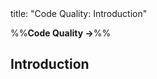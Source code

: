 <frontmatter>
title: "Code Quality: Introduction"
</frontmatter>

<link rel="stylesheet" href="{{baseUrl}}/css/textbook.css">

<div class="website-content">

%%**Code Quality →**%%

## Introduction

<div id="main">

<include src="basic/embed.md" boilerplate  />

</div>

</div>
